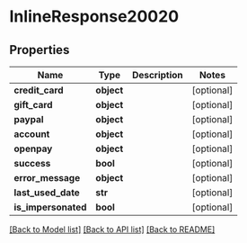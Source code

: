 # InlineResponse20020

## Properties
Name | Type | Description | Notes
------------ | ------------- | ------------- | -------------
**credit_card** | **object** |  | [optional] 
**gift_card** | **object** |  | [optional] 
**paypal** | **object** |  | [optional] 
**account** | **object** |  | [optional] 
**openpay** | **object** |  | [optional] 
**success** | **bool** |  | [optional] 
**error_message** | **object** |  | [optional] 
**last_used_date** | **str** |  | [optional] 
**is_impersonated** | **bool** |  | [optional] 

[[Back to Model list]](../README.md#documentation-for-models) [[Back to API list]](../README.md#documentation-for-api-endpoints) [[Back to README]](../README.md)

